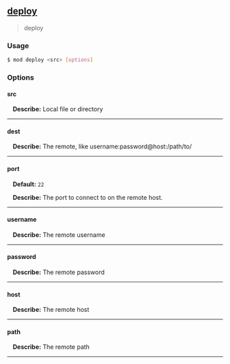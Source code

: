 ## <a href="#deploy" name="deploy">deploy</a>
> deploy

### Usage

```sh
$ mod deploy <src> [options]
```

### Options

#### src


<p> <b>&nbsp;&nbsp;&nbsp;&nbsp;Describe:</b> Local file or directory</p>
<hr>

#### dest


<p> <b>&nbsp;&nbsp;&nbsp;&nbsp;Describe:</b> The remote, like username:password@host:/path/to/</p>
<hr>

#### port

<p> <b>&nbsp;&nbsp;&nbsp;&nbsp;Default:</b> <code>22</code></p>
<p> <b>&nbsp;&nbsp;&nbsp;&nbsp;Describe:</b> The port to connect to on the remote host.</p>
<hr>

#### username


<p> <b>&nbsp;&nbsp;&nbsp;&nbsp;Describe:</b> The remote username</p>
<hr>

#### password


<p> <b>&nbsp;&nbsp;&nbsp;&nbsp;Describe:</b> The remote password</p>
<hr>

#### host


<p> <b>&nbsp;&nbsp;&nbsp;&nbsp;Describe:</b> The remote host</p>
<hr>

#### path


<p> <b>&nbsp;&nbsp;&nbsp;&nbsp;Describe:</b> The remote path</p>
<hr>







